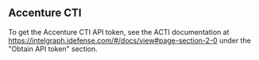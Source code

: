 Accenture CTI
-
To get the Accenture CTI API token, see the ACTI documentation at <https://intelgraph.idefense.com/#/docs/view#page-section-2-0> under the "Obtain API token" section.